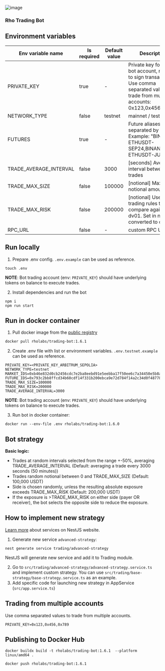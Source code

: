 ![image](https://github.com/RhoLabs/rho-trading-bot/assets/8803471/fb47f21d-badc-4b8c-8be5-a47797c04138)

### Rho Trading Bot

## Environment variables
| Env variable name      | Is required | Default value | Description                                                                                                                                  |                                                                                                                                                                                                                                                                                                                                                                                                                                                
|------------------------|-------------|---------------|----------------------------------------------------------------------------------------------------------------------------------------------|
| PRIVATE_KEY            | true        | -             | Private key for the bot account, needed to sign transactions. Use comma separated values to trade from multiple accounts: 0x123,0x456,0x789. |
| NETWORK_TYPE           | false       | testnet       | mainnet / testnet                                                                                                                            |
| FUTURES                | true        | -             | Future aliases, separated by comma. Example: "BINANCE-ETHUSDT-SEP24,BINANCE-ETHUSDT-JUL24"                                                   |
| TRADE_AVERAGE_INTERVAL | false       | 3000          | [seconds] Average interval between trades                                                                                                    |
| TRADE_MAX_SIZE         | false       | 100000        | [notional] Max notional amount                                                                                                               |
| TRADE_MAX_RISK         | false       | 200000        | [notional] Used in trading rules to compare against dv01. Set in notional, converted to dv01.                                                |
| RPC_URL                | false       | -             | custom RPC URL                                                                                                                               |

## Run locally
1) Prepare .env config. `.env.example` can be used as reference.
```shell
touch .env
```
**NOTE**: Bot trading account (env: `PRIVATE_KEY`) should have underlying tokens on balance to execute trades.

2) Install dependencies and run the bot
```
npm i
npm run start
```

## Run in docker container

1. Pull docker image from the [public registry](https://hub.docker.com/r/rholabs/trading-bot)
```sh
docker pull rholabs/trading-bot:1.6.1
```

2. Create .env file with list or environment variables. `.env.testnet.example` can be used as reference.
```shell
PRIVATE_KEY=<PRIVATE_KEY_ARBITRUM_SEPOLIA>
NETWORK_TYPE=testnet
MARKET_IDS=0xb46e832d0cb2456cdc7e2ba8eebd91e5eebba17f50ee6c7a34450e5b8a22467c
FUTURE_IDS=0x793c2bb8ffcd34b60cdf14f331b200ebca9e72d784f14a2c34d0f487784812c7
TRADE_MAX_SIZE=100000
TRADE_MAX_RISK=200000
TRADE_AVERAGE_INTERVAL=3000
```

**NOTE**: Bot trading account (env: `PRIVATE_KEY`) should have underlying tokens on balance to execute trades.

3. Run bot in docker container:
```shell
docker run --env-file .env rholabs/trading-bot:1.6.0
```

## Bot strategy

**Basic logic:**
* Trades at random intervals selected from the range +-50%, averaging TRADE_AVERAGE_INTERVAL (Default: averaging a trade every 3000 seconds (50 minutes))
* Trades random notional between 0 and TRADE_MAX_SIZE (Default: 100,000 USDT)
* Side is chosen randomly, unless the resulting absolute exposure exceeds TRADE_MAX_RISK (Default: 200,000 USDT)
* If the exposure is >TRADE_MAX_RISK on either side (payer OR receiver), the bot selects the opposite side to reduce the exposure.

## How to implement new strategy

[Learn more](https://docs.nestjs.com/providers#services) about services on NestJS website.

1. Generate new service `advanced-strategy`:
```shell
nest generate service trading/advanced-strategy
```
NestJS will generate new service and add it to Trading module.

2. Go to `src/trading/advanced-strategy/advanced-strategy.service.ts` and implement custom strategy. You can use `src/trading/base-strategy/base-strategy.service.ts` as an example.
3. Add specific code for launching new strategy in AppService (`src/app.service.ts`)


## Trading from multiple accounts
Use comma separated values to trade from multiple accounts.
```shell
PRIVATE_KEY=0x123,0x456,0x789
```

## Publishing to Docker Hub
```shell
docker buildx build -t rholabs/trading-bot:1.6.1  --platform linux/amd64 .

docker push rholabs/trading-bot:1.6.1
```
